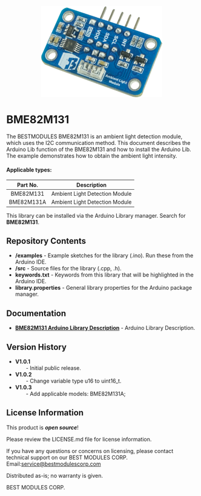 <div align=center>
<img src="https://github.com/BestModules-Libraries/img/blob/main/BME82M131_V1.0.png" width="320" height="240"> 
</div> 


BME82M131
===========================================================

The BESTMODULES BME82M131 is an ambient light detection module, which uses the I2C communication method. This document describes the Arduino Lib function of the BME82M131 and how to install the Arduino Lib. The example demonstrates how to obtain the ambient light intensity.

#### Applicable types:
<div align=center>

|Part No.    |Description                            |
|:----------:|:-------------------------------------:|
|BME82M131   |Ambient Light Detection Module         |
|BME82M131A  |Ambient Light Detection Module         |

</div> 

This library can be installed via the Arduino Library manager. Search for **BME82M131**. 

Repository Contents
-------------------

* **/examples** - Example sketches for the library (.ino). Run these from the Arduino IDE. 
* **/src** - Source files for the library (.cpp, .h).
* **keywords.txt** - Keywords from this library that will be highlighted in the Arduino IDE. 
* **library.properties** - General library properties for the Arduino package manager. 

Documentation 
-------------------

* **[BME82M131 Arduino Library Description]( https://www.bestmodulescorp.com/bme82m131.html#tab-product2 )** - Arduino Library Description.

Version History  
-------------------

* **V1.0.1**  
&emsp;&emsp;- Initial public release.
* **V1.0.2**  
&emsp;&emsp;- Change variable type u16 to uint16_t.  
* **V1.0.3**  
&emsp;&emsp;- Add applicable models: BME82M131A;

License Information
-------------------

This product is _**open source**_! 

Please review the LICENSE.md file for license information. 

If you have any questions or concerns on licensing, please contact technical support on our BEST MODULES CORP. Email:service@bestmodulescorp.com

Distributed as-is; no warranty is given.

BEST MODULES CORP.

